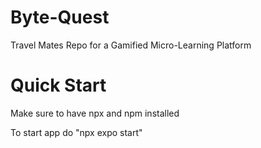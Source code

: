 # Byte-Quest
Travel Mates Repo for a Gamified Micro-Learning Platform

# Quick Start 
Make sure to have npx and npm installed 

To start app do "npx expo start"
